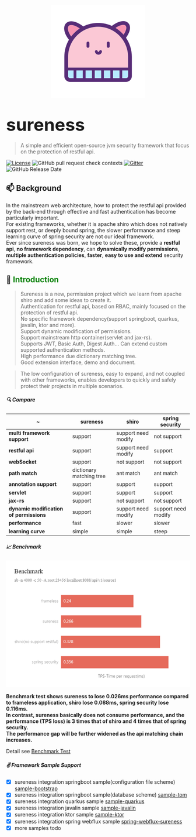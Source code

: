 <p align="center">
  <a href="https://su.usthe.com">
    <img alt="sureness" src="_media/hat-128.svg">
  </a>
</p>

# <font size="14p">sureness</font>

> A simple and efficient open-source jvm security framework that focus on the protection of restful api.

[![License](https://img.shields.io/badge/license-Apache%202-4EB1BA.svg)](https://www.apache.org/licenses/LICENSE-2.0.html) 
![GitHub pull request check contexts](https://img.shields.io/github/status/contexts/pulls/tomsun28/sureness/8?label=pull%20checks) 
[![Gitter](https://img.shields.io/gitter/room/usthe/sureness?label=sureness&color=orange&logo=gitter&logoColor=red)](https://gitter.im/usthe/sureness) 
![GitHub Release Date](https://img.shields.io/github/release-date/tomsun28/sureness?color=blue&logo=figshare&logoColor=red) 

## 📫 Background  

In the mainstream web architecture, how to protect the restful api provided by the back-end through effective and fast authentication has become particularly important.     
For existing frameworks, whether it is apache shiro which does not natively support rest, or deeply bound spring, the slower performance and steep learning curve of spring security are not our ideal framework.   
Ever since sureness was born, we hope to solve these, provide a **restful api**, **no framework dependency**, can **dynamically modify permissions**, **multiple authentication policies**, **faster**, **easy to use and extend** security framework.

## 🎡 <font color="green">Introduction</font>  

> Sureness is a new, permission project which we learn from apache shiro and add some ideas to create it.  
> Authentication for restful api, based on RBAC, mainly focused on the protection of restful api.  
> No specific framework dependency(support springboot, quarkus, javalin, ktor and more).    
> Support dynamic modification of permissions.   
> Support mainstream http container(servlet and jax-rs).    
> Supports JWT, Basic Auth, Digest Auth... Can extend custom supported authentication methods.    
> High performance due dictionary matching tree.      
> Good extension interface, demo and document.    

> The low configuration of sureness, easy to expand, and not coupled with other frameworks, enables developers to quickly and safely protect their projects in multiple scenarios.   

##### 🔍 Compare     

| ~         | sureness | shiro | spring security |
| ---       | ---      | ---   | --- |
| **multi framework support**  | support      | support need modify   | not support |
| **restful api** | support | support need modify   | support |
| **webSocket** | support | not support   | not support |
| **path match**  | dictionary matching tree | ant match | ant match |
| **annotation support**    | support      | support      | support |
| **servlet**    | support      | support      | support |
| **jax-rs**     | support      | not support    | not support |
| **dynamic modification of permissions** | support | support need modify | support need modify |
| **performance** | fast | slower | slower|
| **learning curve** | simple | simple | steep|

##### 📈 Benchmark  

![benchmark](_images/benchmark_en.png)  

**Benchmark test shows sureness to lose 0.026ms performance compared to frameless application, shiro lose 0.088ms, spring security lose 0.116ms.**    
**In contrast, sureness basically does not consume performance, and the performance (TPS loss) is 3 times that of shiro and 4 times that of spring security.**      
**The performance gap will be further widened as the api matching chain increases.**      

Detail see [Benchmark Test](https://github.com/tomsun28/sureness-shiro-spring-security)    

##### ✌ Framework Sample Support  

- [x] sureness integration springboot sample(configuration file scheme) [sample-bootstrap](sample-bootstrap.md)   
- [x] sureness integration springboot sample(database scheme) [sample-tom](sample-tom.md)  
- [x] sureness integration quarkus sample [sample-quarkus](sample-quarkus.md)  
- [x] sureness integration javalin sample [sample-javalin](sample-javalin.md)    
- [x] sureness integration ktor sample [sample-ktor](sample-ktor.md)    
- [x] sureness integration spring webflux sample [spring-webflux-sureness](sample-spring-webflux.md)    
- [x] more samples todo   
